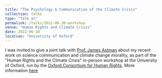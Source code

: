 ```yaml
---
title: "The Psychology & Communication of the Climate Crisis"
collection: talks
type: "Talk at"
permalink: /talks/2022-06-30-workshop
venue: "Human Rights and Climate Crisis"
date: 2022-06-30
location: "University of Oxford"
---
```


I was invited to give a joint talk with [Prof. James Astman](https://www.bsg.ox.ac.uk/people/james-astman) about my recent work on science communication and climate change morality, as part of the "Human Rights and the Climate Crisis" in-person workshop at the University of Oxford, run by the [Oxford Consortium for Human Rights](https://www.oxfordconsortium.org/workshop-descriptions/2022/4/10/oxford-summer-2022-human-rights-and-the-climate-crisis). More information [here](https://drive.google.com/file/d/1TVxQ17T0niqmRinFWSwnZttJkZO99jLC/view?usp=sharing)



